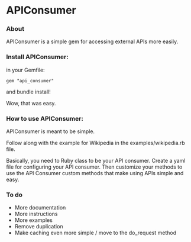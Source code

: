 # APIConsumer

### About

APIConsumer is a simple gem for accessing external APIs more easily.

### Install APIConsumer:

in your Gemfile:

    gem "api_consumer"

and bundle install!

Wow, that was easy.

### How to use APIConsumer:

APIConsumer is meant to be simple.

Follow along with the example for Wikipedia in the examples/wikipedia.rb file.

Basically, you need to Ruby class to be your API consumer. Create a yaml file for configuring your API consumer. Then customize your methods to use the API Consumer custom methods that make using APIs simple and easy.

### To do

* More documentation
* More instructions
* More examples
* Remove duplication
* Make caching even more simple / move to the do_request method
